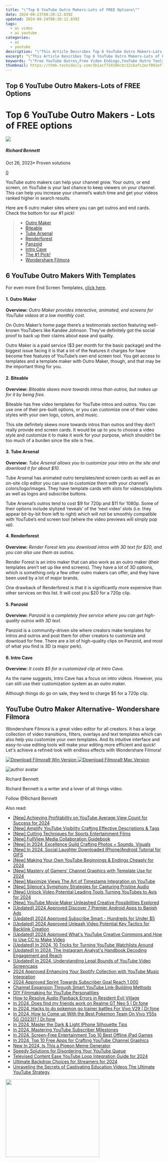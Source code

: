 ```yaml
---
title: "\"Top 6 YouTube Outro Makers-Lots of FREE Options\""
date: 2024-08-23T08:20:12.039Z
updated: 2024-08-24T08:20:12.039Z
tags:
  - ai video
  - ai youtube
categories:
  - ai
  - youtube
description: "\"This Article Describes Top 6 YouTube Outro Makers-Lots of FREE Options\""
excerpt: "\"This Article Describes Top 6 YouTube Outro Makers-Lots of FREE Options\""
keywords: "\"Free YouTube Outros,Free Video Endings,YouTube Outro Tools,Free Outro Editors,Outro Maker Lists,No-Cost Video Endings,Affordable Outro Creation\""
thumbnail: https://thmb.techidaily.com/3b1acf72418bcbc32cbafc2ecf801ef760b09fcf6908ac7624af651ae9d18172.jpg
---
```


## Top 6 YouTube Outro Makers-Lots of FREE Options

# Top 6 YouTube Outro Makers - Lots of FREE options

![](https://images.wondershare.com/filmora/article-images/richard-bennett.jpg)

##### Richard Bennett

 Oct 26, 2023• Proven solutions

[0](#commentsBoxSeoTemplate)

YouTube outro makers can help your channel grow. Your outro, or end screen, on YouTube is your last chance to keep viewers on your channel. This can help you increase your channel’s watch time and get your videos ranked higher in search results.

Here are 6 outro maker sites where you can get outros and end cards. Check the bottom for our #1 pick!

> * [Outro Maker](#outromaker)
> * [Biteable](#biteable)
> * [Tube Arsenal](#tubearsenal)
> * [Renderforest](#renderforest)
> * [Panzoid](#Panzoid)
> * [Intro Cave](#introcave)
> * [The #1 Pick!](#one)
> * [Wondershare Filmora](#filmora)

## 6 YouTube Outro Makers With Templates

For even more End Screen Templates, [click here](https://www.filmora.io/community-blog/free-youtube-end-screen-templates%21-plus%3B-how-to-build-your-301.html).

#### 1. Outro Maker

**Overview:** _Outro Maker provides interactive, animated, end screens for YouTube videos at a low monthly cost._

On Outro Maker’s home page there’s a testimonials section featuring well-known YouTubers like Kandee Johnson. They’ve definitely got the social proof to back up their claims about ease and quality.

Outro Maker is a paid service ($3 per month for the basic package) and the biggest issue facing it is that a lot of the features it charges for have become free features of YouTube’s own end screen tool. You get access to templates and a template maker with Outro Maker, though, and that may be the important thing for you.

#### 2. Biteable

**Overview:** _Biteable skews more towards intros than outros, but makes up for it by being free._

Biteable has free video templates for YouTube intros and outros. You can use one of their pre-built options, or you can customize one of their video styles with your own logo, colors, and music.

This site definitely skews more towards intros than outros and they don’t really provide end screen cards. It would be up to you to choose a video style and customize it to make it work for your purpose, which shouldn’t be too much of a burden since the site is free.

#### 3. Tube Arsenal

**Overview:** _Tube Arsenal allows you to customize your intro on the site and download it for about $10._

Tube Arsenal has animated outro templates/end screen cards as well as an on-site clip editor you can use to customize them with your channel’s colors/logo/images. They have template cards with slots for videos/playlists as well as logos and subscribe buttons.

Tube Arsenal’s outros tend to cost $9 for 720p and $11 for 1080p. Some of their options include stylized ‘reveals’ of the ‘next video’ slots (i.e. they appear bit-by-bit from left to right) which will not be smoothly compatible with YouTube’s end screen tool (where the video previews will simply pop up).

#### 4. Renderforest

**Overview:** _Render Forest lets you download intros with 3D text for $20, and you can also use them as outros._

Render Forest is an intro maker that can also work as an outro maker (their templates aren’t set up like end screens). They have a lot of 3D options, which is something only a few other outro makers can offer, and they have been used by a lot of major brands.

One drawback of Renderforest is that it is significantly more expensive than other services on this list. It will cost you $20 for a 720p clip.

#### 5. Panzoid

**Overview:** _Panzoid is a completely free service where you can get high-quality outros with 3D text._

Panzoid is a community-driven site where creators make templates for intros and outros and post them for other creators to customize and download for free. There are a lot of high-quality clips on Panzoid, and most of what you find is 3D (a major perk).

#### 6. Intro Cave

**Overview:** _It costs $5 for a customized clip at Intro Cave._

As the name suggests, Intro Cave has a focus on intro videos. However, you can still use their customization system as an outro maker.

Although things do go on sale, they tend to charge $5 for a 720p clip.

## YouTube Outro Maker Alternative- Wondershare Filmora

Wondershare Filmora is a great video editor for all creators. It has a large collection of video transitions, filters, overlays and text templates which can also help you customize your own templates. And its intuitive interface and easy-to-use editing tools will make your editing more efficient and quick! Let's achieve a refined look with endless effects with Wondershare Filmora!

[![Download Filmora9 Win Version](https://images.wondershare.com/filmora/guide/download-btn-win.jpg) ](https://tools.techidaily.com/wondershare/filmora/download/) [![Download Filmora9 Mac Version](https://images.wondershare.com/filmora/guide/download-btn-mac.jpg) ](https://tools.techidaily.com/wondershare/filmora/download/)

![author avatar](https://images.wondershare.com/filmora/article-images/richard-bennett.jpg)

Richard Bennett

Richard Bennett is a writer and a lover of all things video.

Follow @Richard Bennett


<ins class="adsbygoogle"
     style="display:block"
     data-ad-format="autorelaxed"
     data-ad-client="ca-pub-7571918770474297"
     data-ad-slot="1223367746"></ins>



<ins class="adsbygoogle"
     style="display:block"
     data-ad-client="ca-pub-7571918770474297"
     data-ad-slot="8358498916"
     data-ad-format="auto"
     data-full-width-responsive="true"></ins>





<span class="atpl-alsoreadstyle">Also read:</span>
<div><ul>
<li><a href="https://youtube-zero.techidaily.com/chieving-profitability-on-youtube-average-view-count-for-success-for-2024/"><u>[New] Achieving Profitability on YouTube  Average View Count for Success for 2024</u></a></li>
<li><a href="https://youtube-zero.techidaily.com/mplify-youtube-visibility-crafting-effective-descriptions-and-tags/"><u>[New] Amplify YouTube Visibility  Crafting Effective Descriptions & Tags</u></a></li>
<li><a href="https://youtube-zero.techidaily.com/utting-techniques-for-sports-entertainment-films/"><u>[New] Cutting Techniques for Sports Entertainment Films</u></a></li>
<li><a href="https://youtube-zero.techidaily.com/ullview-media-collaboration-guidebook/"><u>[New] FullView Media Collaboration Guidebook</u></a></li>
<li><a href="https://youtube-zero.techidaily.com/n-2024-excellence-guild-crafting-photos-plus-sounds-visuals/"><u>[New] In 2024, Excellence Guild  Crafting Photos + Sounds, Visuals</u></a></li>
<li><a href="https://twitter-clips.techidaily.com/new-in-2024-social-laughter-downloaded-iphoneandroid-tutorial-for-gifs/"><u>[New] In 2024, Social Laughter Downloaded  IPhone/Android Tutorial for GIFS</u></a></li>
<li><a href="https://youtube-zero.techidaily.com/aking-your-own-youtube-beginnings-and-endings-cheaply-for-2024/"><u>[New] Making Your Own YouTube Beginnings & Endings Cheaply for 2024</u></a></li>
<li><a href="https://youtube-zero.techidaily.com/astery-of-gamers-channel-graphics-with-template-use-for-2024/"><u>[New] Mastery of Gamers' Channel Graphics with Template Use for 2024</u></a></li>
<li><a href="https://youtube-zero.techidaily.com/aximize-views-the-art-of-timestamp-integration-on-youtube/"><u>[New] Maximize Views  The Art of Timestamp Integration on YouTube</u></a></li>
<li><a href="https://youtube-zero.techidaily.com/ilences-symphony-strategies-for-capturing-pristine-audio/"><u>[New] Silence's Symphony  Strategies for Capturing Pristine Audio</u></a></li>
<li><a href="https://youtube-zero.techidaily.com/nlock-video-potential-leading-tools-turning-youtubes-to-avis-for-2024/"><u>[New] Unlock Video Potential  Leading Tools Turning YouTubes to Avis for 2024</u></a></li>
<li><a href="https://youtube-zero.techidaily.com/outube-movie-maker-unleashed-creative-possibilities-explored/"><u>[New] YouTube Movie Maker Unleashed  Creative Possibilities Explored</u></a></li>
<li><a href="https://youtube-zero.techidaily.com/ed-2024-approved-discover-7-premier-android-apps-to-banish-ads/"><u>[Updated] 2024 Approved  Discover 7 Premier Android Apps to Banish Ads</u></a></li>
<li><a href="https://youtube-zero.techidaily.com/ed-2024-approved-subscribe-smart-hundreds-for-under-5/"><u>[Updated] 2024 Approved  Subscribe Smart - Hundreds for Under $5</u></a></li>
<li><a href="https://youtube-zero.techidaily.com/ed-2024-approved-unleash-video-potential-key-tactics-for-backlink-creation/"><u>[Updated] 2024 Approved  Unleash Video Potential  Key Tactics for Backlink Creation</u></a></li>
<li><a href="https://youtube-zero.techidaily.com/ed-2024-approved-whats-youtube-creative-commons-and-how-to-use-cc-to-make-video/"><u>[Updated] 2024 Approved  What's YouTube Creative Commons and How to Use CC to Make Video</u></a></li>
<li><a href="https://youtube-zero.techidaily.com/ed-in-2024-10-tricks-for-turning-youtube-watchlists-around/"><u>[Updated] In 2024, 10 Tricks for Turning YouTube Watchlists Around</u></a></li>
<li><a href="https://instagram-video-recordings.techidaily.com/updated-in-2024-the-instagram-analysts-handbook-decoding-engagement-and-reach/"><u>[Updated] In 2024, The Instagram Analyst's Handbook  Decoding Engagement and Reach</u></a></li>
<li><a href="https://youtube-zero.techidaily.com/ed-in-2024-understanding-legal-bounds-of-youtube-video-screencaps/"><u>[Updated] In 2024, Understanding Legal Bounds of YouTube Video Screencaps</u></a></li>
<li><a href="https://youtube-zero.techidaily.com/approved-enhancing-your-spotify-collection-with-youtube-music-integration/"><u>2024 Approved  Enhancing Your Spotify Collection with YouTube Music Integration</u></a></li>
<li><a href="https://youtube-zero.techidaily.com/approved-sprint-towards-subscriber-goal-reach-1000/"><u>2024 Approved  Sprint Towards Subscriber Goal  Reach 1,000</u></a></li>
<li><a href="https://youtube-zero.techidaily.com/el-expansion-through-smart-youtube-link-building-methods/"><u>Channel Expansion Through Smart YouTube Link-Building Methods</u></a></li>
<li><a href="https://youtube-zero.techidaily.com/ilmmaking-for-youtube-personalities/"><u>DIY Filmmaking for YouTube Personalities</u></a></li>
<li><a href="https://sound-issues.techidaily.com/how-to-resolve-audio-playback-errors-in-resident-evil-village/"><u>How to Resolve Audio Playback Errors in Resident Evil Village</u></a></li>
<li><a href="https://location-social.techidaily.com/in-2024-does-find-my-friends-work-on-realme-gt-neo-5-drfone-by-drfone-virtual-android/"><u>In 2024, Does find my friends work on Realme GT Neo 5 | Dr.fone</u></a></li>
<li><a href="https://change-location.techidaily.com/in-2024-hacks-to-do-pokemon-go-trainer-battles-for-vivo-v29-drfone-by-drfone-virtual-android/"><u>In 2024, Hacks to do pokemon go trainer battles For Vivo V29 | Dr.fone</u></a></li>
<li><a href="https://change-location.techidaily.com/in-2024-how-to-come-up-with-the-best-pokemon-team-on-vivo-y55s-5g-2023-drfone-by-drfone-virtual-android/"><u>In 2024, How to Come up With the Best Pokemon Team On Vivo Y55s 5G (2023)? | Dr.fone</u></a></li>
<li><a href="https://extra-skills.techidaily.com/in-2024-master-the-dark-and-light-iphone-silhouette-tips/"><u>In 2024, Master the Dark & Light  IPhone Silhouette Tips</u></a></li>
<li><a href="https://youtube-zero.techidaily.com/24-mastering-youtube-subscriber-milestones/"><u>In 2024, Mastering YouTube Subscriber Milestones</u></a></li>
<li><a href="https://video-screen-grab.techidaily.com/in-2024-screen-free-entertainment-top-10-best-offline-ipad-games/"><u>In 2024, Screen-Free Entertainment  Top 10 Best Offline iPad Games</u></a></li>
<li><a href="https://youtube-zero.techidaily.com/24-top-10-free-apps-for-crafting-youtube-channel-graphics/"><u>In 2024, Top 10 Free Apps for Crafting YouTube Channel Graphics</u></a></li>
<li><a href="https://meme-emoji.techidaily.com/new-in-2024-is-this-a-pigeon-meme-generator/"><u>New In 2024, Is This a Pigeon Meme Generator</u></a></li>
<li><a href="https://youtube-zero.techidaily.com/y-solutions-for-disordering-your-youtube-queue/"><u>Speedy Solutions for Disordering Your YouTube Queue</u></a></li>
<li><a href="https://youtube-zero.techidaily.com/ised-content-ease-youtube-loop-integration-guide-for-2024/"><u>Televised Content Ease  YouTube Loop Integration Guide for 2024</u></a></li>
<li><a href="https://some-guidance.techidaily.com/ultimate-backdrop-choices-for-streamers-for-2024/"><u>Ultimate Backdrop Choices for Streamers for 2024</u></a></li>
<li><a href="https://youtube-zero.techidaily.com/eling-the-secrets-of-captivating-education-videos-the-ultimate-youtube-strategy/"><u>Unraveling the Secrets of Captivating Education Videos  The Ultimate YouTube Strategy</u></a></li>
</ul></div>

<!-- affiliate ads begin -->
<a href="https://printrendy.pxf.io/c/5597632/1453721/17020" target="_top" id="1453721"><img src="//a.impactradius-go.com/display-ad/17020-1453721" border="0" alt="" width="300" height="250"/></a><img height="0" width="0" src="https://imp.pxf.io/i/5597632/1453721/17020" style="position:absolute;visibility:hidden;" border="0" />
<!-- affiliate ads end -->
